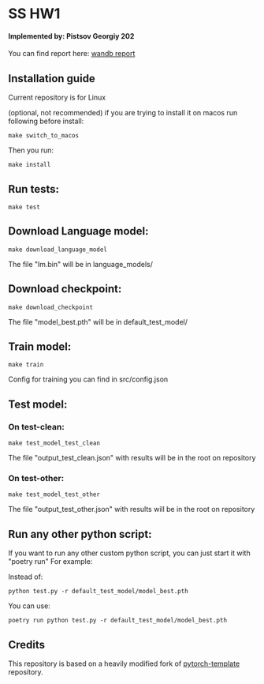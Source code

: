 # SS HW1
#### Implemented by: Pistsov Georgiy 202

You can find report here: [wandb report](https://api.wandb.ai/links/goshanice/fpzqmh1d)

## Installation guide

Current repository is for Linux

(optional, not recommended) if you are trying to install it on macos run following before install:
```shell
make switch_to_macos
```

Then you run:

```shell
make install
```

## Run tests:

```shell
make test
```

## Download Language model:

```shell
make download_language_model
```
The file "lm.bin" will be in language_models/


## Download checkpoint:

```shell
make download_checkpoint
```
The file "model_best.pth" will be in default_test_model/

## Train model:

```shell
make train
```
Config for training you can find in src/config.json


## Test model:

### On test-clean:

```shell
make test_model_test_clean
```

The file "output_test_clean.json" with results will be in the root on repository

### On test-other:

```shell
make test_model_test_other
```

The file "output_test_other.json" with results will be in the root on repository


## Run any other python script:

If you want to run any other custom python script, you can just start it with "poetry run"
For example:

Instead of:

```shell
python test.py -r default_test_model/model_best.pth
```

You can use:

```shell
poetry run python test.py -r default_test_model/model_best.pth
```


## Credits

This repository is based on a heavily modified fork
of [pytorch-template](https://github.com/victoresque/pytorch-template) repository.